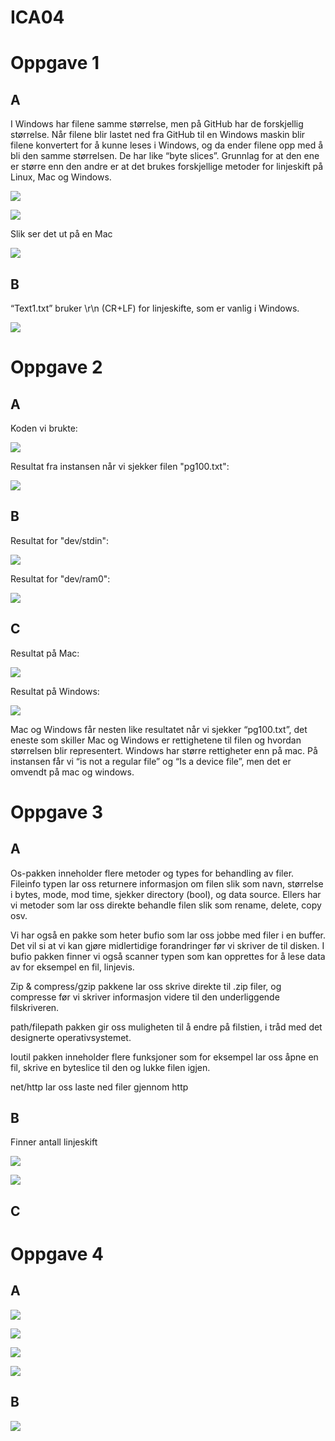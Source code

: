 # ICA04

# Oppgave 1

## A
I Windows har filene samme størrelse, men på GitHub har de forskjellig størrelse. Når filene blir lastet ned fra GitHub til en Windows maskin blir filene konvertert for å kunne leses i Windows, og da ender filene opp med å bli den samme størrelsen. De har like “byte slices”. Grunnlag for at den ene er større enn den andre er at det brukes forskjellige metoder for linjeskift på Linux, Mac og Windows.

![](https://github.com/Daddyslittlegirls/IS105/blob/master/ICA04/Bilder/Skjermbilde%202017-05-19%20kl.%2014.32.58.png)

![](https://github.com/Daddyslittlegirls/IS105/blob/master/ICA04/Bilder/Skjermbilde%202017-05-19%20kl.%2014.33.10.png)

Slik ser det ut på en Mac

![](https://github.com/Daddyslittlegirls/IS105/blob/master/ICA04/Bilder/Skjermbilde%202017-05-19%20kl.%2014.33.18.png)

## B
“Text1.txt” bruker \r\n (CR+LF) for linjeskifte, som er vanlig i Windows.

![](https://github.com/Daddyslittlegirls/IS105/blob/master/ICA04/Bilder/Skjermbilde%202017-05-19%20kl.%2014.33.26.png)

# Oppgave 2

## A
Koden vi brukte:

![](https://github.com/Daddyslittlegirls/IS105/blob/master/ICA04/Bilder/Skjermbilde%202017-05-19%20kl.%2014.33.37.png)

Resultat fra instansen når vi sjekker filen "pg100.txt":

![](https://github.com/Daddyslittlegirls/IS105/blob/master/ICA04/Bilder/Skjermbilde%202017-05-19%20kl.%2014.33.44.png)

## B
Resultat for "dev/stdin":

![](https://github.com/Daddyslittlegirls/IS105/blob/master/ICA04/Bilder/Skjermbilde%202017-05-19%20kl.%2014.33.49.png)

Resultat for "dev/ram0":

![](https://github.com/Daddyslittlegirls/IS105/blob/master/ICA04/Bilder/Skjermbilde%202017-05-19%20kl.%2014.33.54.png)

## C
Resultat på Mac:

![](https://github.com/Daddyslittlegirls/IS105/blob/master/ICA04/Bilder/Skjermbilde%202017-05-19%20kl.%2014.34.00.png)

Resultat på Windows:

![](https://github.com/Daddyslittlegirls/IS105/blob/master/ICA04/Bilder/oppg2c.png)

Mac og Windows får nesten like resultatet når vi sjekker “pg100.txt”, det eneste som skiller Mac og Windows er rettighetene til filen og hvordan størrelsen blir representert. Windows har større rettigheter enn på mac. På instansen får vi “is not a regular file” og “Is a device file”, men det er omvendt på mac og windows. 

# Oppgave 3

## A
Os-pakken inneholder flere metoder og types for behandling av filer. 
Fileinfo typen lar oss returnere informasjon om filen slik som navn, størrelse i bytes, mode, mod time, sjekker directory (bool), og data source. 
Ellers har vi metoder som lar oss direkte behandle filen slik som rename, delete, copy osv. 

Vi har også en pakke som heter bufio som lar oss jobbe med filer i en buffer. Det vil si at vi kan gjøre midlertidige forandringer før vi skriver de til disken. I bufio pakken finner vi også scanner typen som kan opprettes for å lese data av for eksempel en fil, linjevis. 

Zip & compress/gzip pakkene lar oss skrive direkte til .zip filer, og compresse før vi skriver informasjon videre til den underliggende filskriveren.

path/filepath pakken gir oss muligheten til å endre på filstien, i tråd med det designerte operativsystemet.

Ioutil pakken inneholder flere funksjoner som for eksempel lar oss åpne en fil, skrive en byteslice til den og lukke filen igjen. 

net/http lar oss laste ned filer gjennom http

## B
Finner antall linjeskift

![](https://github.com/Daddyslittlegirls/IS105/blob/master/ICA04/Bilder/Skjermbilde%202017-05-19%20kl.%2014.34.11.png)

![](https://github.com/Daddyslittlegirls/IS105/blob/master/ICA04/Bilder/Skjermbilde%202017-05-19%20kl.%2014.34.17.png)

## C

# Oppgave 4

## A
![](https://github.com/Daddyslittlegirls/IS105/blob/master/ICA04/Bilder/Skjermbilde%202017-05-19%20kl.%2014.34.22.png)

![](https://github.com/Daddyslittlegirls/IS105/blob/master/ICA04/Bilder/Skjermbilde%202017-05-19%20kl.%2014.34.27.png)

![](https://github.com/Daddyslittlegirls/IS105/blob/master/ICA04/Bilder/Skjermbilde%202017-05-19%20kl.%2014.34.33.png)

![](https://github.com/Daddyslittlegirls/IS105/blob/master/ICA04/Bilder/Skjermbilde%202017-05-19%20kl.%2014.34.39.png)

## B
![](https://github.com/Daddyslittlegirls/IS105/blob/master/ICA04/Bilder/Skjermbilde%202017-05-19%20kl.%2014.34.43.png)
